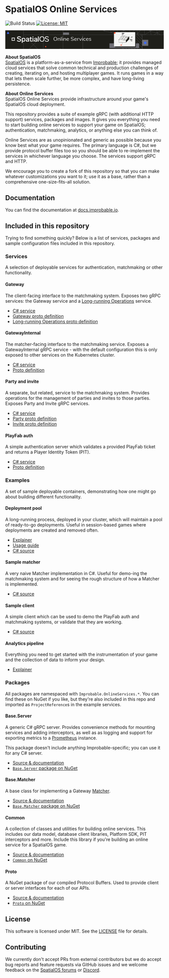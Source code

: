 # SpatialOS Online Services

![Build Status](https://badge.buildkite.com/4b2e4663ffac60c80d6c1e6b1d296b46155533a904ede73b0b.svg?branch=master) [![License: MIT](https://img.shields.io/badge/License-MIT-yellow.svg)](https://opensource.org/licenses/MIT)

<p align="center"><img src="./docs/img/docs-header-diagram.png" /></p>

**About SpatialOS**</br>
[SpatialOS](https://docs.improbable.io) is a platform-as-a-service from [Improbable](https://www.improbable.io/); it provides managed cloud services that solve common technical and production challenges of creating, iterating on, and hosting multiplayer games. It runs games in a way that lets them scale further, be more complex, and have long-living persistence.

**About Online Services**</br>
SpatialOS Online Services provide infrastructure around your game's SpatialOS cloud deployment.

This repository provides a suite of example gRPC (with additional HTTP support) services, packages and images. It gives you everything you need to start building online services to support your game on SpatialOS; authentication, matchmaking, analytics, or anything else you can think of.

Online Services are as unopinionated and generic as possible because you know best what your game requires. The primary language is C#, but we provide protocol buffer files too so you should be able to re-implement the services in whichever language you choose. The services support gRPC and HTTP.

We encourage you to create a fork of this repository so that you can make whatever customizations you want to it; use it as a base, rather than a comprehensive one-size-fits-all solution.

## Documentation

You can find the documentation at [docs.improbable.io](https://docs.improbable.io/metagame).

## Included in this repository

Trying to find something quickly? Below is a list of services, packages and sample configuration files included in this repository.

### Services

A selection of deployable services for authentication, matchmaking or other functionality.

#### Gateway

The client-facing interface to the matchmaking system. Exposes two gRPC services: the Gateway service and a [Long-running Operations](https://github.com/googleapis/googleapis/blob/master/google/longrunning/operations.proto) service.

- [C# service](./services/csharp/Gateway)
- [Gateway proto definition](./services/proto/gateway/gateway.proto)
- [Long-running Operations proto definition](./services/proto/google/longrunning/operations.proto)

#### GatewayInternal

The matcher-facing interface to the matchmaking service. Exposes a GatewayInternal gRPC service - with the default configuration this is only exposed to other services on the Kubernetes cluster.

- [C# service](./services/csharp/GatewayInternal)
- [Proto definition](./services/proto/gateway/gateway_internal.proto)

#### Party and invite

A separate, but related, service to the matchmaking system. Provides operations for the management of parties and invites to those parties. Exposes Party and Invite gRPC services.

- [C# service](./services/csharp/Party)
- [Party proto definition](./services/proto/party/party.proto)
- [Invite proto definition](./services/proto/party/invite.proto)

#### PlayFab auth

A simple authentication server which validates a provided PlayFab ticket and returns a Player Identity Token (PIT).

- [C# service](./services/csharp/PlayFabAuth)
- [Proto definition](./services/proto/auth/playfab.proto)

### Examples

A set of sample deployable containers, demonstrating how one might go about building different functionality.

#### Deployment pool

A long-running process, deployed in your cluster, which will maintain a pool of ready-to-go deployments. Useful in session-based games where deployments are created and removed often.

- [Explainer](https://docs.improbable.io/metagame/latest/content/configuration-examples/deployment-pool/overview)
- [Usage guide](https://docs.improbable.io/metagame/latest/content/configuration-examples/deployment-pool/usage)
- [C# source](./services/csharp/DeploymentPool)

#### Sample matcher

A very naive Matcher implementation in C#. Useful for demo-ing the matchmaking system and for seeing the rough structure of how a Matcher is implemented.

- [C# source](./services/csharp/SampleMatcher)

#### Sample client

A simple client which can be used to demo the PlayFab auth and matchmaking systems, or validate that they are working.

- [C# source](./services/csharp/SampleClient)

#### Analytics pipeline

Everything you need to get started with the instrumentation of your game and the collection of data to inform your design.

- [Explainer](https://docs.improbable.io/metagame/latest/content/services-packages/analytics-pipeline/overview)

### Packages

All packages are namespaced with `Improbable.OnlineServices.*`. You can find these on NuGet if you like, but they're also included in this repo and imported as `ProjectReference`s in the example services.

#### Base.Server

A generic C# gRPC server. Provides convenience methods for mounting services and adding interceptors, as well as as logging and support for exporting metrics to a [Prometheus](https://prometheus.io/) instance.

This package doesn't include anything Improbable-specific; you can use it for any C# server.

- [Source & documentation](./services/csharp/Base.Server/)
- [`Base.Server` package on NuGet](https://www.nuget.org/packages/Improbable.OnlineServices.Base.Server)

#### Base.Matcher

A base class for implementing a Gateway [Matcher](./docs/Gateway.md#Matchers).

- [Source & documentation](./services/csharp/Base.Matcher/)
- [`Base.Matcher` package on NuGet](https://www.nuget.org/packages/Improbable.OnlineServices.Base.Matcher)

#### Common

A collection of classes and utilities for building online services. This includes our data model, database client libraries, Platform SDK, PIT interceptors and more. Include this library if you're building an online service for a SpatialOS game.

- [Source & documentation](./services/csharp/Common)
- [`Common` on NuGet](https://www.nuget.org/packages/Improbable.OnlineServices.Common)

#### Proto

A NuGet package of our compiled Protocol Buffers. Used to provide client or server interfaces for each of our APIs.

- [Source & documentation](./services/csharp/Proto)
- [`Proto` on NuGet](https://www.nuget.org/packages/Improbable.OnlineServices.Proto)

## License

This software is licensed under MIT. See the [LICENSE](./LICENSE.md) file for details.

## Contributing

We currently don't accept PRs from external contributors but we do accept bug reports and feature requests via GitHub issues and we welcome feedback on the [SpatialOS forums](https://forums.improbable.io/) or [Discord](https://discordapp.com/channels/311273633307951114/311273633307951114).
